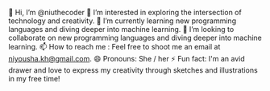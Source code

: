 👋 Hi, I’m @niuthecoder
👀 I’m interested in exploring the intersection of technology and creativity.
🌱 I’m currently learning new programming languages and diving deeper into machine learning.
💞️ I’m looking to collaborate on new programming languages and diving deeper into machine learning.
📫 How to reach me : Feel free to shoot me an email at niyousha.kh@gmail.com.
😄 Pronouns: She / her
⚡ Fun fact: I'm an avid drawer and love to express my creativity through sketches and illustrations in my free time!
